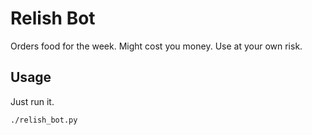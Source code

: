 # Relish Bot
Orders food for the week. Might cost you money. Use at your own risk.

## Usage
Just run it.

`./relish_bot.py`
